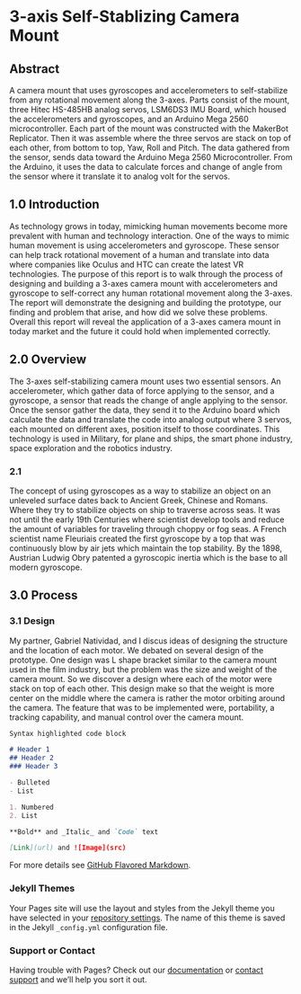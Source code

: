 # 3-axis Self-Stablizing Camera Mount

## Abstract
A camera mount that uses gyroscopes and accelerometers to self-stabilize from any rotational movement along the 3-axes. Parts consist of the mount, three Hitec HS-485HB analog servos, LSM6DS3 IMU Board, which housed the accelerometers and gyroscopes, and an Arduino Mega 2560 microcontroller. Each part of the mount was constructed with the MakerBot Replicator. Then it was assemble where the three servos are stack on top of each other, from bottom to top, Yaw, Roll and Pitch. The data gathered from the sensor, sends data toward the Arduino Mega 2560 Microcontroller. From the Arduino, it uses the data to calculate forces and change of angle from the sensor where it translate it to analog volt for the servos.

## 1.0 Introduction

As technology grows in today, mimicking human movements become more prevalent with human and technology interaction. One of the ways to mimic human movement is using accelerometers and gyroscope. These sensor can help track rotational movement of a human and translate into data where companies like Oculus and HTC can create the latest VR technologies. The purpose of this report is to walk through the process of designing and building a 3-axes camera mount with accelerometers and gyroscope to self-correct any human rotational movement along the 3-axes. The report will demonstrate the designing and building the prototype, our finding and problem that arise, and how did we solve these problems. Overall this report will reveal the application of a 3-axes camera mount in today market and the future it could hold when implemented correctly.

## 2.0 Overview

The 3-axes self-stabilizing camera mount uses two essential sensors. An accelerometer, which gather data of force applying to the sensor, and a gyroscope, a sensor that reads the change of angle applying to the sensor. Once the sensor gather the data, they send it to the Arduino board which calculate the data and translate the code into analog output where 3 servos, each mounted on different axes, position itself to those coordinates. This technology is used in Military, for plane and ships, the smart phone industry, space exploration and the robotics industry.

### 2.1

The concept of using gyroscopes as a way to stabilize an object on an unleveled surface dates back to Ancient Greek, Chinese and Romans. Where they try to stabilize objects on ship to traverse across seas. It was not until the early 19th Centuries where scientist develop tools and reduce the amount of variables for traveling through choppy or fog seas. A French scientist name Fleuriais created the first gyroscope by a top that was continuously blow by air jets which maintain the top stability. By the 1898, Austrian Ludwig Obry patented a gyroscopic inertia which is the base to all modern gyroscope.

## 3.0 Process

### 3.1 Design

My partner, Gabriel Natividad, and I discus ideas of designing the structure and the location of each motor. We debated on several design of the prototype. One design was L shape bracket similar to the camera mount used in the film industry, but the problem was the size and weight of the camera mount. So we discover a design where each of the motor were stack on top of each other. This design make so that the weight is more center on the middle where the camera is rather the motor orbiting around the camera. The feature that was to be implemented were, portability, a tracking capability, and manual control over the camera mount.
```markdown
Syntax highlighted code block

# Header 1
## Header 2
### Header 3

- Bulleted
- List

1. Numbered
2. List

**Bold** and _Italic_ and `Code` text

[Link](url) and ![Image](src)
```

For more details see [GitHub Flavored Markdown](https://guides.github.com/features/mastering-markdown/).

### Jekyll Themes

Your Pages site will use the layout and styles from the Jekyll theme you have selected in your [repository settings](https://github.com/zoreji/Capstone-Project/settings). The name of this theme is saved in the Jekyll `_config.yml` configuration file.

### Support or Contact

Having trouble with Pages? Check out our [documentation](https://help.github.com/categories/github-pages-basics/) or [contact support](https://github.com/contact) and we’ll help you sort it out.
